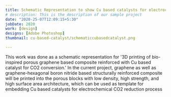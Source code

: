 ```yaml
---
title: Schematic Representation to show Cu based catalysts for electrochemical Carbon dioxide reduction process
# description: This is the description of our sample project
date: "2020-25-07T12:09:15+5:30"
jobDate: 2020
work: [design]
designs: [Adobe Photoshop]
thumbnail: cu-based-catalyst/schematiccubasedcatalyst.png

---
```


This work was done as a schematic representation for '3D printing of bio-inspired porous graphene based composite reinforced with Cu based catalyst for CO2 conversion.'
 In the current project, graphene as well as graphene-hexagonal boron nitride based structurally reinforced composite will be printed into the porous blocks with low density, high strength, and high surface area architecture, which can be used as template for embedding Cu based catalysts for electrochemical CO2 reduction process